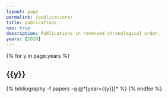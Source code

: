 ```yaml
---
layout: page
permalink: /publications/
title: publications
nav: true
description: Publications in reversed chronological order.
years: [2020]
---
```


<div class="publications">

{% for y in page.years %}
  <h2 class="year">{{y}}</h2>
  {% bibliography -f papers -q @*[year={{y}}]* %}
{% endfor %}

</div>
